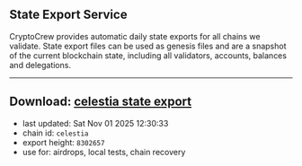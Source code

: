 ## State Export Service
CryptoCrew provides automatic daily state exports for all chains we validate. State export files can be used as genesis files and are a snapshot of the current blockchain state, including all validators, accounts, balances and delegations.

---
**Download: [celestia state export](https://dl-eu2.ccvalidators.com/SERVICE/celestia/celestia_export_8302657.json)**
---

- last updated: Sat Nov 01 2025 12:30:33
- chain id: `celestia`
- export height: `8302657`
- use for: airdrops, local tests, chain recovery
